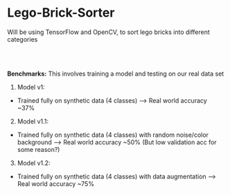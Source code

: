 # Lego-Brick-Sorter
Will be using TensorFlow and OpenCV, to sort lego bricks into different categories

<br></br>

**Benchmarks:**
This involves training a model and testing on our real data set

1. Model v1:
* Trained fully on synthetic data (4 classes) --> Real world accuracy ~37%
2. Model v1.1:
* Trained fully on synthetic data (4 classes) with random noise/color background --> Real world accuracy ~50% (But low validation acc for some reason?)
3. Model v1.2:
*  Trained fully on synthetic data (4 classes) with data augmentation --> Real world accuracy ~75%
